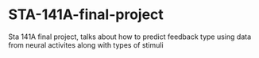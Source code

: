 # STA-141A-final-project
Sta 141A final project, talks about how to predict feedback type using data from neural activites along with types of stimuli
